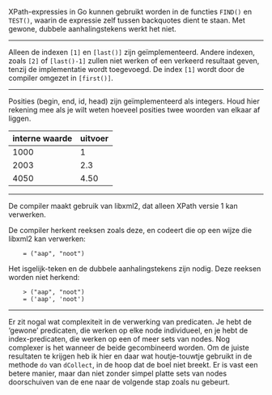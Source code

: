 XPath-expressies in Go kunnen gebruikt worden in de functies `FIND()`
en `TEST()`, waarin de expressie zelf tussen backquotes dient te
staan. Met gewone, dubbele aanhalingstekens werkt het niet.

----

Alleen de indexen `[1]` en `[last()]` zijn geïmplementeerd. Andere
indexen, zoals `[2]` of `[last()-1]` zullen niet werken of een
verkeerd resultaat geven, tenzij de implementatie wordt toegevoegd.
De index `[1]` wordt door de compiler omgezet in `[first()]`.

----

Posities (begin, end, id, head) zijn geïmplementeerd als integers.
Houd hier rekening mee als je wilt weten hoeveel posities twee woorden
van elkaar af liggen.

interne waarde | uitvoer
-------------- | -------------
1000           | 1
2003           | 2.3
4050           | 4.50

----

De compiler maakt gebruik van libxml2, dat alleen XPath versie 1 kan verwerken.

De compiler herkent reeksen zoals deze, en codeert die op een wijze
die libxml2 kan verwerken:

```
    = ("aap", "noot")
```

Het isgelijk-teken en de dubbele aanhalingstekens zijn nodig. Deze reeksen
worden niet herkend:

```
    > ("aap", "noot")
    = ('aap', 'noot')
```

----

Er zit nogal wat complexiteit in de verwerking van predicaten. Je hebt
de ‘gewone’ predicaten, die werken op elke node individueel, en je
hebt de index-predicaten, die werken op een of meer sets van nodes.
Nog complexer is het wanneer de beide gecombineerd worden. Om de
juiste resultaten te krijgen heb ik hier en daar wat houtje-touwtje
gebruikt in de methode `do` van `dCollect`, in de hoop dat de boel niet
breekt. Er is vast een betere manier, maar dan niet zonder simpel
platte sets van nodes doorschuiven van de ene naar de volgende stap
zoals nu gebeurt.

